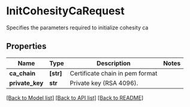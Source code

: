 # InitCohesityCaRequest

Specifies the parameters required to initialize cohesity ca

## Properties
Name | Type | Description | Notes
------------ | ------------- | ------------- | -------------
**ca_chain** | **[str]** | Certificate chain in pem format | 
**private_key** | **str** | Private key (RSA 4096). | 

[[Back to Model list]](../README.md#documentation-for-models) [[Back to API list]](../README.md#documentation-for-api-endpoints) [[Back to README]](../README.md)


